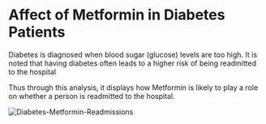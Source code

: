 # Affect of Metformin in Diabetes Patients

Diabetes is diagnosed when blood sugar (glucose) levels are too high. It is noted that having diabetes often leads to a higher risk of being readmitted to the hospital

Thus through this analysis, it displays how Metformin is likely to play a role on whether a person is readmitted to the hospital.

![Diabetes-Metformin-Readmissions](https://github.com/amandanitta/Diabetes-Metformin-Explainable-AI/assets/91044074/baf93466-4a43-4e83-9f6e-dcd0471939d1)
